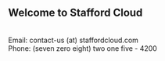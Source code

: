 ## Welcome to Stafford Cloud
<br>
Email: contact-us (at) staffordcloud.com
<br>
Phone: (seven zero eight) two one five - 4200